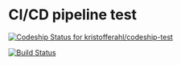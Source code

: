 # CI/CD pipeline test

[![Codeship Status for kristofferahl/codeship-test](https://codeship.com/projects/6f601af0-9472-0134-71d5-3643c9f33b1e/status?branch=master)](https://codeship.com/projects/186635)

[![Build Status](https://snap-ci.com/kristofferahl/codeship-test/branch/master/build_image)](https://snap-ci.com/kristofferahl/codeship-test/branch/master)
